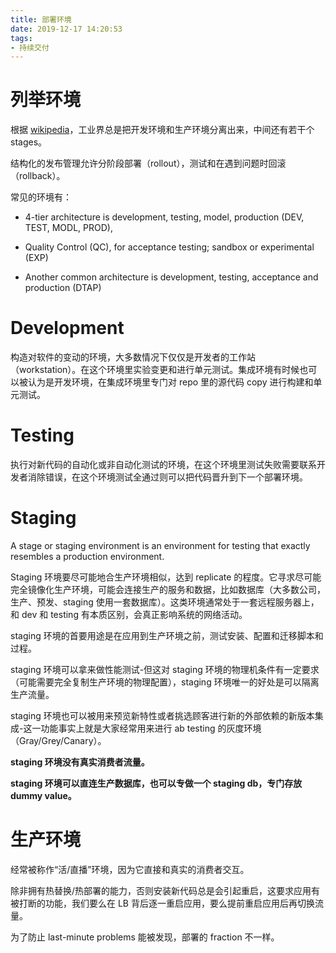 ```yaml
---
title: 部署环境
date: 2019-12-17 14:20:53
tags:
- 持续交付
---
```

# 列举环境
根据 [wikipedia][1]，工业界总是把开发环境和生产环境分离出来，中间还有若干个 stages。

结构化的发布管理允许分阶段部署（rollout），测试和在遇到问题时回滚（rollback）。

常见的环境有：

- 4-tier architecture is development, testing, model, production (DEV, TEST, MODL, PROD),

- Quality Control (QC), for acceptance testing; sandbox or experimental (EXP)

- Another common architecture is development, testing, acceptance and production (DTAP)

# Development

构造对软件的变动的环境，大多数情况下仅仅是开发者的工作站（workstation）。在这个环境里实验变更和进行单元测试。集成环境有时候也可以被认为是开发环境，在集成环境里专门对 repo 里的源代码 copy 进行构建和单元测试。

# Testing
执行对新代码的自动化或非自动化测试的环境，在这个环境里测试失败需要联系开发者消除错误，在这个环境测试全通过则可以把代码晋升到下一个部署环境。

# Staging
A stage or staging environment is an environment for testing that exactly resembles a production environment.

Staging 环境要尽可能地合生产环境相似，达到 replicate 的程度。它寻求尽可能完全镜像化生产环境，可能会连接生产的服务和数据，比如数据库（大多数公司，生产、预发、staging 使用一套数据库）。这类环境通常处于一套远程服务器上，和 dev 和 testing 有本质区别，会真正影响系统的网络活动。

staging 环境的首要用途是在应用到生产环境之前，测试安装、配置和迁移脚本和过程。

staging 环境可以拿来做性能测试-但这对 staging 环境的物理机条件有一定要求（可能需要完全复制生产环境的物理配置），staging 环境唯一的好处是可以隔离生产流量。

staging 环境也可以被用来预览新特性或者挑选顾客进行新的外部依赖的新版本集成-这一功能事实上就是大家经常用来进行 ab testing 的灰度环境（Gray/Grey/Canary）。

**staging 环境没有真实消费者流量。**

**staging 环境可以直连生产数据库，也可以专做一个 staging db，专门存放 dummy value。**

# 生产环境
经常被称作“活/直播”环境，因为它直接和真实的消费者交互。

除非拥有热替换/热部署的能力，否则安装新代码总是会引起重启，这要求应用有被打断的功能，我们要么在 LB 背后逐一重启应用，要么提前重启应用后再切换流量。

为了防止 last-minute problems 能被发现，部署的 fraction 不一样。


  [1]: https://en.wikipedia.org/wiki/Deployment_environment#Staging